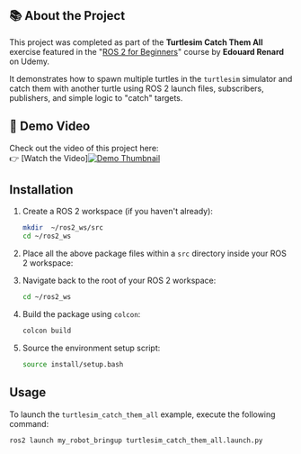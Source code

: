 ## 📚 About the Project

This project was completed as part of the **Turtlesim Catch Them All** exercise featured in the "[ROS 2 for Beginners](https://www.udemy.com/course/ros2-for-beginners/)" course by **Edouard Renard** on Udemy.

It demonstrates how to spawn multiple turtles in the `turtlesim` simulator and catch them with another turtle using ROS 2 launch files, subscribers, publishers, and simple logic to "catch" targets.

## 🎥 Demo Video

Check out the video of this project here:  
👉 [Watch the Video][![Demo Thumbnail](https://img.youtube.com/vi/qsUvp61ZfWY/0.jpg)](https://www.youtube.com/watch?v=qsUvp61ZfWY)


## Installation

1.  Create a ROS 2 workspace (if you haven't already):
    ```bash
    mkdir  ~/ros2_ws/src
    cd ~/ros2_ws
    ```

2.  Place all the above package files within a `src` directory inside your ROS 2 workspace:

3.  Navigate back to the root of your ROS 2 workspace:
    ```bash
    cd ~/ros2_ws
    ```

4.  Build the package using `colcon`:
    ```bash
    colcon build
    ```

5.  Source the environment setup script:
    ```bash
    source install/setup.bash
    ```

## Usage

To launch the `turtlesim_catch_them_all` example, execute the following command:

```bash
ros2 launch my_robot_bringup turtlesim_catch_them_all.launch.py
```
